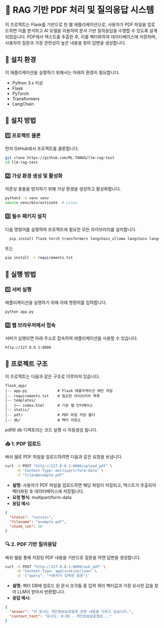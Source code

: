 # 📘 RAG 기반 PDF 처리 및 질의응답 시스템

이 프로젝트는 Flask를 기반으로 한 웹 애플리케이션으로, 사용자가 PDF 파일을 업로드하면 이를 분석하고 AI 모델을 이용하여 문서 기반 질의응답을 수행할 수 있도록 설계되었습니다. PDF에서 텍스트를 추출한 후, 이를 벡터화하여 데이터베이스에 저장하며, 사용자의 질문과 가장 관련성이 높은 내용을 찾아 답변을 생성합니다.

## 📌 설치 환경

이 애플리케이션을 실행하기 위해서는 아래의 환경이 필요합니다.
- Python 3.x 이상 
- Flask
- PyTorch
- Transformers
- LangChain
  

## 🔧 설치 방법

### 1️⃣ 프로젝트 클론

먼저 GitHub에서 프로젝트를 클론합니다.
```sh
git clone https://github.com/ML-TANGO/llm-rag-test
cd llm-rag-test
```

### 2️⃣ 가상 환경 생성 및 활성화

의존성 충돌을 방지하기 위해 가상 환경을 생성하고 활성화합니다.
```sh
python3 -m venv venv
source venv/bin/activate  # Linux
```

### 3️⃣ 필수 패키지 설치

다음 명령어를 실행하여 프로젝트에 필요한 모든 라이브러리를 설치합니다.
```sh
  pip install flask torch transformers langchain_ollama langchain langchain_community chromadb langchain_chroma flask_caching scikit-learn pdfplumber
```
또는 
```sh
pip install -r requirements.txt
```

## 🚀 실행 방법

### 1️⃣ 서버 실행

애플리케이션을 실행하기 위해 아래 명령어를 입력합니다.
```sh
python app.py
```

### 2️⃣ 웹 브라우저에서 접속

서버가 실행되면 아래 주소로 접속하여 애플리케이션을 사용할 수 있습니다.
```
http://127.0.0.1:8000
```

## 📂 프로젝트 구조

이 프로젝트는 다음과 같은 구조로 이루어져 있습니다.
```
flask_app/
│-- app.py              # Flask 애플리케이션 메인 파일
│-- requirements.txt    # 필요한 라이브러리 목록
│-- templates/
│   ├── index.html      # 기본 웹 인터페이스
│-- static/
│-- pdf/                # PDF 파일 저장 폴더
│-- db/                 # 벡터 저장소
```
pdf와 db 디렉토리는 코드 실행 시 자동생성 됩니다.


### 📥 1. PDF 업로드

배쉬 쉘로 PDF 파일을 업로드하려면 다음과 같은 요청을 보냅니다.
```sh
curl -X POST "http://127.0.0.1:8000/upload_pdf" \
     -H "Content-Type: multipart/form-data" \
     -F "file=@example.pdf"
```

- **설명:** 사용자가 PDF 파일을 업로드하면 해당 파일이 저장되고, 텍스트가 추출되어 벡터화된 후 데이터베이스에 저장됩니다.
- **요청 형식:** multipart/form-data
- **응답 예시:**
```json
{
  "status": "success",
  "filename": "example.pdf",
  "chunk_len": 20
}
```

### 🔍 2. PDF 기반 질의응답

배쉬 쉘을 통해 저장된 PDF 내용을 기반으로 질문을 하면 답변을 생성합니다.
```sh
curl -X POST "http://127.0.0.1:8000/ask_pdf" \
     -H "Content-Type: application/json" \
     -d '{"query": "사용자가 입력한 질문"}'
```
- **설명:** 벡터 DB에 업로드 된 문서 조각들 중 입력 쿼리 벡터값과 가장 유사한 값을 찾아 LLM이 받아서 반환합니다. 
- **응답 예시:**
```json
{
  "answer": "이 문서는 개인정보보호법에 관한 내용을 다루고 있습니다.",
  "context_text": "유사도: 0.85 - 개인정보보호법은..."
}
```

